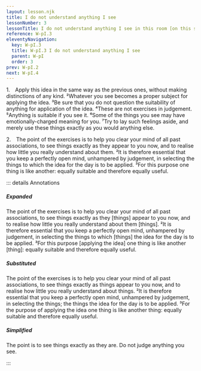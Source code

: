 ```yaml
---
layout: lesson.njk
title: I do not understand anything I see
lessonNumber: 3
lessonTitle: I do not understand anything I see in this room [on this street, from this window, in this place].
reference: W-pI.3
eleventyNavigation:
  key: W-pI.3
  title: W-pI.3 I do not understand anything I see
  parent: W-pI
  order: 3
prev: W-pI.2
next: W-pI.4
---
```


1. Apply this idea in the same way as the previous ones, without making distinctions of any kind. 
²Whatever you see becomes a proper subject for applying the idea. 
³Be sure that you do not question the suitability of anything for application of the idea. 
⁴These are not exercises in judgement. 
⁵Anything is suitable if you see it. 
⁶Some of the things you see may have emotionally-charged meaning for you. 
⁷Try to lay such feelings aside, and merely use these things exactly as you would anything else.

2. The point of the exercises is to help you clear your mind of all past associations, to see things exactly as they appear to you now, and to realise how little you really understand about them. 
²It is therefore essential that you keep a perfectly open mind, unhampered by judgement, in selecting the things to which the idea for the day is to be applied. 
³For this purpose one thing is like another: equally suitable and therefore equally useful.

::: details Annotations

##### Expanded

The point of the exercises is to help you clear your mind of all past associations, to see things exactly as they [things] appear to you now, and to realise how little you really understand about them [things]. 
²It is therefore essential that you keep a perfectly open mind, unhampered by judgement, in selecting the things to which [things] the idea for the day is to be applied. 
³For this purpose [applying the idea] one thing is like another [thing]: equally suitable and therefore equally useful.

##### Substituted

The point of the exercises is to help you clear your mind of all past associations, to see things exactly as things appear to you now, and to realise how little you really understand about things. 
²It is therefore essential that you keep a perfectly open mind, unhampered by judgement, in selecting the things; the things the idea for the day is to be applied. 
³For the purpose of applying the idea one thing is like another thing: equally suitable and therefore equally useful.

#####  Simplified

The point is to see things exactly as they are. 
Do not judge anything you see.

:::
